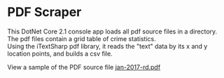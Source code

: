 # PDF Scraper

This DotNet Core 2.1 console app loads all pdf source files in a directory.<br />
The pdf files contain a grid table of crime statistics.<br />
Using the iTextSharp pdf library, it reads the "text" data by its x and y location points, and builds a csv file.

View a sample of the PDF source file [jan-2017-rd.pdf](/dotnetcore/pdf-scraper/pdf/jan-2017-rd.pdf)
